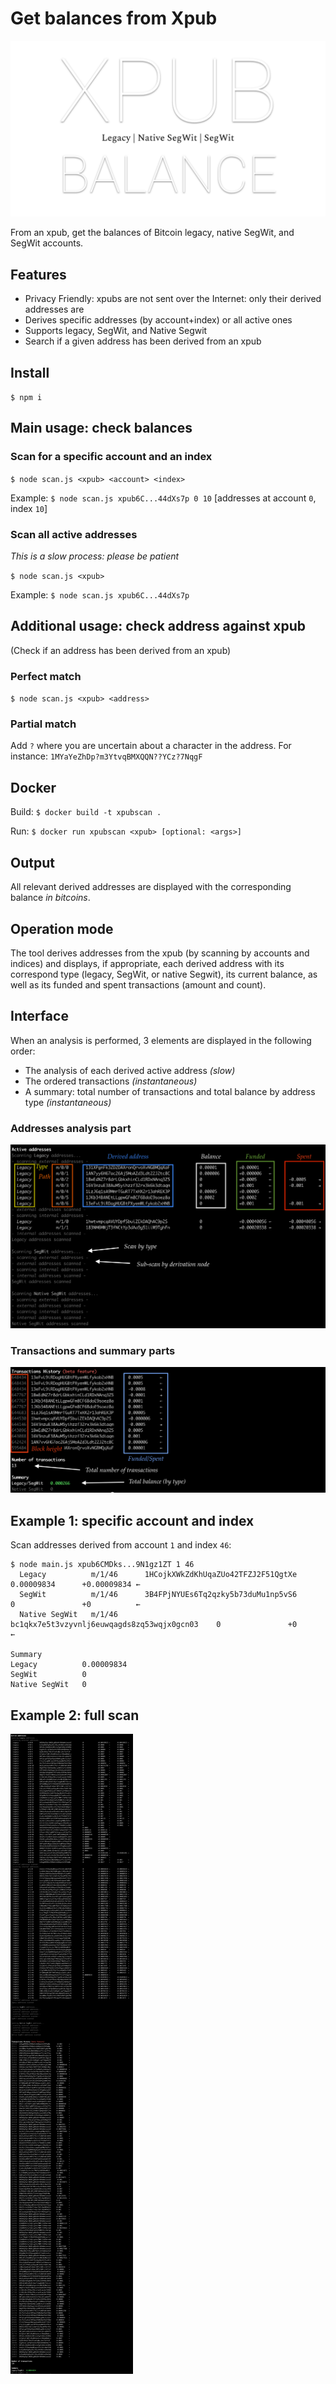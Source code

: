 # Get balances from Xpub

![XPUB](./logo.png)

From an xpub, get the balances of Bitcoin legacy, native SegWit, and SegWit accounts.

## Features

* Privacy Friendly: xpubs are not sent over the Internet: only their derived addresses are 
* Derives specific addresses (by account+index) or all active ones
* Supports legacy, SegWit, and Native Segwit
* Search if a given address has been derived from an xpub

## Install

`$ npm i`

## Main usage: check balances

### Scan for a specific account and an index

`$ node scan.js <xpub> <account> <index>`

Example: 
`$ node scan.js xpub6C...44dXs7p 0 10` [addresses at account `0`, index `10`]

### Scan all active addresses

_This is a slow process: please be patient_

`$ node scan.js <xpub>`

Example: 
`$ node scan.js xpub6C...44dXs7p`

## Additional usage: check address against xpub

(Check if an address has been derived from an xpub)

### Perfect match

`$ node scan.js <xpub> <address>`

### Partial match

Add `?` where you are uncertain about a character in the address. For instance: `1MYaYeZhDp?m3YtvqBMXQQN??YCz?7NqgF`

## Docker

Build: `$ docker build -t xpubscan .`

Run: `$ docker run xpubscan <xpub> [optional: <args>]`

## Output

All relevant derived addresses are displayed with the corresponding balance _in bitcoins_. 

## Operation mode

The tool derives addresses from the xpub (by scanning by accounts and indices) and displays, if appropriate, each derived address with its correspond type (legacy, SegWit, or native Segwit), its current balance, as well as its funded and spent transactions (amount and count).

## Interface

When an analysis is performed, 3 elements are displayed in the following order:
* The analysis of each derived active address _(slow)_
* The ordered transactions _(instantaneous)_
* A summary: total number of transactions and total balance by address type _(instantaneous)_

### Addresses analysis part

![interface 1](./interface_1.png)

### Transactions and summary parts

![interface 2](./interface_2.png)

## Example 1: specific account and index

Scan addresses derived from account `1` and index `46`:

```
$ node main.js xpub6CMDks...9N1gz1ZT 1 46
  Legacy          m/1/46      1HCojkXWkZdKhUqaZUo42TFZJ2F51QgtXe            0.00009834      +0.00009834 ←
  SegWit          m/1/46      3B4FPjNYUEs6Tq2qzky5b73duMu1np5vS6            0               +0          ←
  Native SegWit   m/1/46      bc1qkx7e5t3vzyvnlj6euwqagds8zq53wqjx0gcn03    0               +0          ←

Summary
Legacy          0.00009834
SegWit          0
Native SegWit   0
```

## Example 2: full scan

![Example](./full_example.png)
